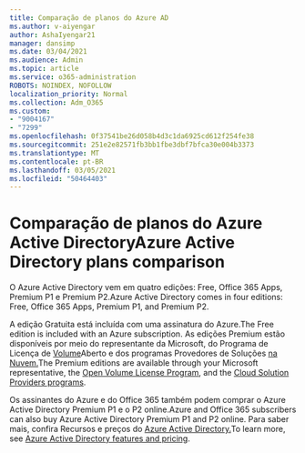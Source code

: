 ```yaml
---
title: Comparação de planos do Azure AD
ms.author: v-aiyengar
author: AshaIyengar21
manager: dansimp
ms.date: 03/04/2021
ms.audience: Admin
ms.topic: article
ms.service: o365-administration
ROBOTS: NOINDEX, NOFOLLOW
localization_priority: Normal
ms.collection: Adm_O365
ms.custom:
- "9004167"
- "7299"
ms.openlocfilehash: 0f37541be26d058b4d3c1da6925cd612f254fe38
ms.sourcegitcommit: 251e2e82571fb3bb1fbe3dbf7bfca30e004b3373
ms.translationtype: MT
ms.contentlocale: pt-BR
ms.lasthandoff: 03/05/2021
ms.locfileid: "50464403"
---
```

# <a name="azure-active-directory-plans-comparison"></a><span data-ttu-id="44fad-102">Comparação de planos do Azure Active Directory</span><span class="sxs-lookup"><span data-stu-id="44fad-102">Azure Active Directory plans comparison</span></span>

<span data-ttu-id="44fad-103">O Azure Active Directory vem em quatro edições: Free, Office 365 Apps, Premium P1 e Premium P2.</span><span class="sxs-lookup"><span data-stu-id="44fad-103">Azure Active Directory comes in four editions: Free, Office 365 Apps, Premium P1, and Premium P2.</span></span>

<span data-ttu-id="44fad-104">A edição Gratuita está incluída com uma assinatura do Azure.</span><span class="sxs-lookup"><span data-stu-id="44fad-104">The Free edition is included with an Azure subscription.</span></span> <span data-ttu-id="44fad-105">As edições Premium estão disponíveis por meio do representante da Microsoft, do Programa de Licença de [Volume](https://go.microsoft.com/fwlink/?linkid=2110873)Aberto e dos programas Provedores de Soluções [na Nuvem.](https://go.microsoft.com/fwlink/?LinkId=614968&clcid=0x409)</span><span class="sxs-lookup"><span data-stu-id="44fad-105">The Premium editions are available through your Microsoft representative, the [Open Volume License Program](https://go.microsoft.com/fwlink/?linkid=2110873), and the [Cloud Solution Providers programs](https://go.microsoft.com/fwlink/?LinkId=614968&clcid=0x409).</span></span>

<span data-ttu-id="44fad-106">Os assinantes do Azure e do Office 365 também podem comprar o Azure Active Directory Premium P1 e o P2 online.</span><span class="sxs-lookup"><span data-stu-id="44fad-106">Azure and Office 365 subscribers can also buy Azure Active Directory Premium P1 and P2 online.</span></span> <span data-ttu-id="44fad-107">Para saber mais, confira Recursos e preços do [Azure Active Directory.](https://go.microsoft.com/fwlink/?linkid=2081447)</span><span class="sxs-lookup"><span data-stu-id="44fad-107">To learn more, see [Azure Active Directory features and pricing](https://go.microsoft.com/fwlink/?linkid=2081447).</span></span>
